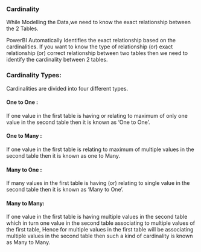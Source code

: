 ### Cardinality
While Modelling the Data,we need to know the exact relationship between the 2 Tables. 

PowerBI Automatically Identifies the exact relationship based on the cardinalities. 
If you want to know the type of relationship (or) exact relationship (or) correct relationship between two tables then we need to identify the 
cardinality between 2 tables. 

### Cardinality Types: 
Cardinalities are divided into four different types. 
 #### **One to One** : 
 If one value in the first table is having or relating to maximum of only one value in the second table then it is known as ‘One to One’. 
 #### **One to Many** :  
 If one value in the first table is relating to maximum of multiple values in the second table then it is known as one to Many.
#### **Many to One** :  
If many values in the first table is having (or) relating to single value in the second table then it is known as ‘Many to One’.
#### **Many to Many**: 
If one value in the first table is having multiple values in the second table which in turn one value in the second table associating to multiple values of the first table, Hence for multiple values in the first table will be associating multiple values in the second table then such a kind of cardinality is known as Many to Many.
